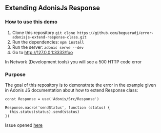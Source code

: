## Extending AdonisJs Response

### How to use this demo

1. Clone this repository `git clone https://github.com/begueradj/error-adonisjs-extend-response-class.git`
2. Run the dependencies: `npm install`
3. Run the server: `adonis serve --dev`
4. Go to http://127.0.0.1:3333/foo

In Network (Development tools) you will see a 500 HTTP code error 

### Purpose
The goal of this repository is to demonstrate the error in the example given in Adonis JS documentation about how to extend Response class:

```
const Response = use('Adonis/Src/Response')

Response.macro('sendStatus', function (status) {
  this.status(status).send(status)
})
```

Issue opened [here](https://github.com/adonisjs/docs/issues/353)

